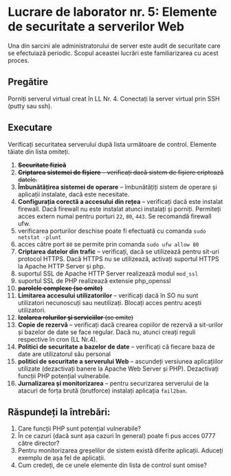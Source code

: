 # Lucrare de laborator nr. 5: Elemente de securitate a serverilor Web

Una din sarcini ale administratorului de server este audit de securitate care se efectuiază periodic. Scopul aceastei lucrări este familiarizarea cu acest proces.

## Pregătire

Porniți serverul virtual creat în LL Nr. 4. Conectați la server virtual prin SSH (putty sau ssh).

## Executare

Verificați securitatea serverului după lista următoare de control. Elemente tăiate din lista omiteți.

1. ~~__Securitate fizică__~~
2. ~~__Criptarea sistemei de fișiere__ – verificați dacă sistem de fișiere criptează datele.~~
3. __Îmbunătățirea sistemei de operare__ – îmbunătățiți sistem de operare și aplicații instalate, dacă este necesitate.
4. __Configurația corectă a accesului din rețea__ – verificați dacă este instalat firewall. Dacă firewall nu este instalat atunci instalați și porniți. Permiteți acces extern numai pentru porturi `22`, `80`, `443`. Se recomandă firewall ufw.
  1. verificarea porturilor deschise poate fi efectuată cu comanda `sudo netstat -plunt`
  2. acces către port `80` se permite prin comanda `sudo ufw allow 80`
5. __Criptarea datelor din trafic__ – verificați, dacă se utilizează pentru sit-uri protocol HTTPS. Dacă HTTPS nu se utilizează, activați suportul HTTPS la Apache HTTP Server și php.
  1. suportul SSL de Apache HTTP Server realizează modul `mod_ssl`
  2. suportul SSL de PHP realizează extensie php_openssl
6. ~~__parolele complexe (se omite)__~~
7. __Limitarea accesului utilizatorilor__ – verificați dacă în SO nu sunt utilizatori necunoscuți sau neutilizați. Blocați acces pentru acești utilizatori.
8. ~~__Izolarea rolurilor și serviciilor__ (se omite)~~
9. __Сopie de rezervă__ – verificați dacă crearea copiilor de rezervă a sit-urilor și bazelor de date se face regular. Dacă nu, atunci creați reguli respective în cron (LL Nr.4).
10. __Politici de securitate a bazelor de date__ – verificați că fiecare baza de date are utilizatorul său personal
11. __politici de securitate a serverului Web__ – ascundeți versiunea aplicațiilor utilizate (dezactivați banere la Apache Web Server și PHP). Dezactivați funcții PHP potențial vulnerabile.
12. __Jurnalizarea și monitorizarea__ – pentru securizarea serverului de la atacuri de forța brută (brutforce) instalați aplicația `fail2ban`.

## Răspundeți la întrebări:

1. Care funcții PHP sunt potențial vulnerabile?
2. În ce cazuri (dacă sunt așa cazuri în general) poate fi pus acces 0777 către director?
3. Pentru monitorizarea greșelilor de sistem există diferite aplicații. Aduceți exemplu de așa fel de aplicații.
4. Cum credeți, de ce unele elemente din lista de control sunt omise?
